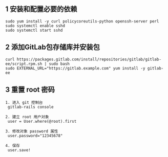 ## 1 安装和配置必要的依赖

```shell
sudo yum install -y curl policycoreutils-python openssh-server perl
sudo systemctl enable sshd
sudo systemctl start sshd
```



## 2 添加GitLab包存储库并安装包

```shell
curl https://packages.gitlab.com/install/repositories/gitlab/gitlab-ee/script.rpm.sh | sudo bash
sudo EXTERNAL_URL="https://gitlab.example.com" yum install -y gitlab-ee
```



## 3 重置 root 密码

```shell
1. 进入 git 控制台
 gitlab-rails console
 
2. 建立 root 用户对象
 user = User.where(@root).first
 
3. 修改对象 password 属性
 user.password="12345678"
 
4. 保存
 user.save!
```

